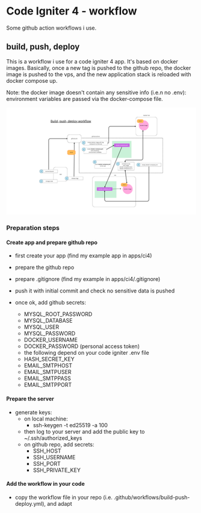 # Code Igniter 4 - workflow

Some github action workflows i use.

## build, push, deploy

This is a workflow i use for a code igniter 4 app.
It's based on docker images. Basically, once a new tag is pushed to the github repo, the docker image is pushed to the vps, and the new application stack is reloaded with docker compose up.

Note: the docker image doesn't contain any sensitive info (i.e.n no .env): environment variables are passed via the docker-compose file.

![build, push, deploy](assets/build-push-deploy.png)

### Preparation steps

#### Create app and prepare github repo

- first create your app (find my example app in apps/ci4)
- prepare the github repo
- prepare .gitignore (find my example in apps/ci4/.gitignore)
- push it with initial commit and check no sensitive data is pushed
- once ok, add github secrets:

  - MYSQL_ROOT_PASSWORD
  - MYSQL_DATABASE
  - MYSQL_USER
  - MYSQL_PASSWORD
  - DOCKER_USERNAME
  - DOCKER_PASSWORD (personal access token)
  - the following depend on your code igniter .env file
  - HASH_SECRET_KEY
  - EMAIL_SMTPHOST
  - EMAIL_SMTPUSER
  - EMAIL_SMTPPASS
  - EMAIL_SMTPPORT

#### Prepare the server

- generate keys:
  - on local machine:
    - ssh-keygen -t ed25519 -a 100
  - then log to your server and add the public key to ~/.ssh/authorized_keys
  - on github repo, add secrets:
    - SSH_HOST
    - SSH_USERNAME
    - SSH_PORT
    - SSH_PRIVATE_KEY

#### Add the workflow in your code

- copy the workflow file in your repo (i.e. .github/workflows/build-push-deploy.yml), and adapt
